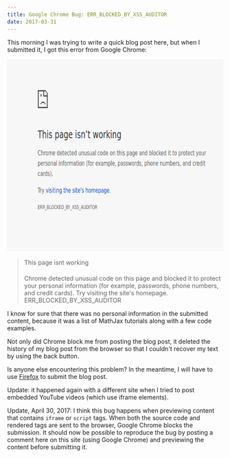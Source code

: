 ```yaml
---
title: Google Chrome Bug: ERR_BLOCKED_BY_XSS_AUDITOR
date: 2017-03-31
---
```


This morning I was trying to write a quick blog post here, but when I submitted it, I got this error from Google Chrome:

<img src="/files/chrome-xss.png" width="720" height="447" alt="chrome-xss.png" />

<blockquote>This page isnt working

Chrome detected unusual code on this page and blocked it to protect your personal information (for example, passwords, phone numbers, and credit cards).
Try visiting the site's homepage.
ERR_BLOCKED_BY_XSS_AUDITOR</blockquote>

I know for sure that there was no personal information in the submitted content, because it was a list of MathJax tutorials along with a few code examples.

Not only did Chrome block me from posting the blog post, it deleted the history of my blog post from the browser so that I couldn't recover my text by using the back button.

Is anyone else encountering this problem? In the meantime, I will have to use <a href="https://www.firefox.com/">Firefox</a> to submit the blog post.

Update: it happened again with a different site when I tried to post embedded YouTube videos (which use iframe elements).

Update, April 30, 2017: I think this bug happens when previewing content that contains <code>iframe</code> or <code>script</code> tags. When both the source code and rendered tags are sent to the browser, Google Chrome blocks the submission. It should now be possible to reproduce the bug by posting a comment here on this site (using Google Chrome) and previewing the content before submitting it.
